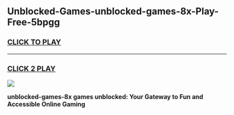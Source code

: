 
## Unblocked-Games-unblocked-games-8x-Play-Free-5bpgg
<h3>
<a href="https://premium76.site?title=unblocked-games-8x&ref=18A1">CLICK TO PLAY</a></h3>
<hr>

<h3>
<a href="https://premium76.site?title=unblocked-games-8x&ref=18A1">CLICK 2 PLAY</a>
  
</h3>

<a href="https://premium76.site?title=unblocked-games-8x&ref=18A1"><img src="https://clearcache.store/games.png"></a>


**unblocked-games-8x games unblocked: Your Gateway to Fun and Accessible Online Gaming**
